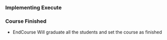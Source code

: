 ### Implementing Execute

### Course Finished

- EndCourse
Will graduate all the students and set the course as finished